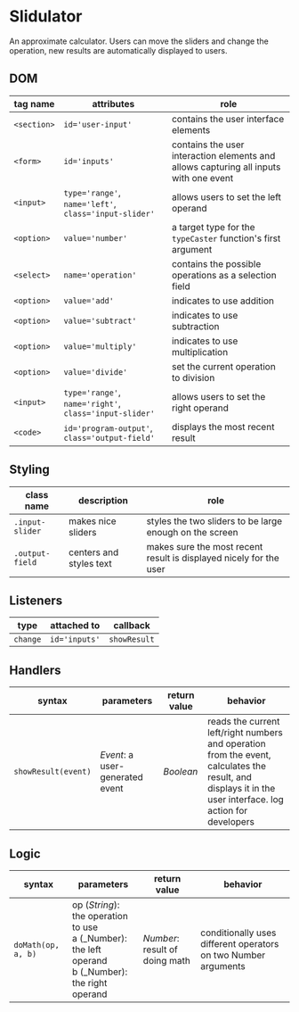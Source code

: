 # Slidulator

An approximate calculator.  Users can move the sliders and change the operation, new results are automatically displayed to users.

## DOM

| tag name | attributes | role |
| --- | --- | --- |
| `<section>` | `id='user-input'` | contains the user interface elements |
| `<form>` | `id='inputs'` | contains the user interaction elements and allows capturing all inputs with one event |
| `<input>` | `type='range'`, `name='left'`, `class='input-slider'` | allows users to set the left operand |
| `<option>` | `value='number'` |  a target type for the `typeCaster` function's first argument |
| `<select>` | `name='operation'` | contains the possible operations as a selection field |
| `<option>` | `value='add'` | indicates to use  addition |
| `<option>` | `value='subtract'` | indicates to use  subtraction |
| `<option>` | `value='multiply'` | indicates to use  multiplication |
| `<option>` | `value='divide'` |  set the current operation to division |
| `<input>` | `type='range'`, `name='right'`, `class='input-slider'` | allows users to set the right operand |
| `<code>` | `id='program-output'`, `class='output-field'` | displays the most recent result |

## Styling

| class name | description | role |
| --- | --- | --- |
| `.input-slider` | makes nice sliders | styles the two sliders to be large enough on the screen |
| `.output-field` | centers and styles text | makes sure the most recent result is displayed nicely for the user |

## Listeners

| type | attached to | callback |
| --- | --- | --- |
| `change` | `id='inputs'` | `showResult` |

## Handlers

| syntax | parameters | return value | behavior |
| --- | --- | --- | --- |
| `showResult(event)` | _Event_: a user-generated event | _Boolean_ | reads the current left/right numbers and operation from the event, calculates the result, and displays it in the user interface. log action for developers |

## Logic

| syntax | parameters | return value | behavior |
| --- | --- | --- | --- |
| `doMath(op, a, b)` | op (_String_): the operation to use <br> a (_Number): the left operand <br> b (_Number): the right operand | _Number_: result of doing math | conditionally uses different operators on two Number arguments |

